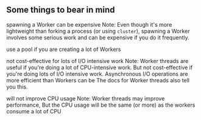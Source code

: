 ## Some things to bear in mind


spawning a Worker can be expensive
Note: Even though it's more lightweight than forking a process (or using `cluster`),
spawning a Worker involves some serious work and can be expensive if you do it frequently.


use a pool if you are creating a lot of Workers


not cost-effective for lots of I/O intensive work
Note: Worker threads are useful if you're doing a lot of CPU-intensive work.
But not cost-effective if you're doing lots of I/O intensive work.
Asynchronous I/O operations are more efficient than Workers can be
The docs for Worker threads also tell you this.


will not improve CPU usage
Note: Worker threads may improve performance,
But the CPU usage will be the same (or more) as the workers consume a lot of CPU
